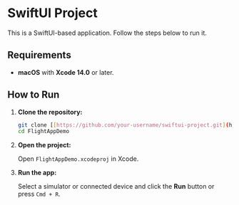 # SwiftUI Project

This is a SwiftUI-based application. Follow the steps below to run it.

## Requirements

- **macOS** with **Xcode 14.0** or later.

## How to Run

1. **Clone the repository:**

    ```bash
    git clone [[https://github.com/your-username/swiftui-project.git](https://github.com/antelcha/FlightAppDemo.git)](https://github.com/antelcha/FlightAppDemo.git)
    cd FlightAppDemo
    ```

2. **Open the project:**

    Open `FlightAppDemo.xcodeproj` in Xcode.

3. **Run the app:**

    Select a simulator or connected device and click the **Run** button or press `Cmd + R`.

